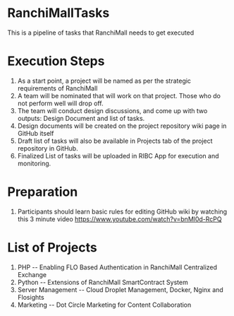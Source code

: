 # RanchiMallTasks
This is a pipeline of tasks that RanchiMall needs to get executed

# Execution Steps 
1. As a start point, a project will be named as per the strategic requirements of RanchiMall  
2. A team will be nominated that will work on that project. Those who do not perform well will drop off.
3. The team will conduct design discussions, and come up with two outputs: Design Document and list of tasks.
4. Design documents will be created on the project repository wiki page in GitHub itself
5. Draft list of tasks will also be available in Projects tab of the project repository in GitHub.
6. Finalized List of tasks will be uploaded in RIBC App for execution and monitoring.

# Preparation
1. Participants should learn basic rules for editing GitHub wiki by watching this 3 minute video https://www.youtube.com/watch?v=bnMl0d-RcPQ

# List of Projects
1. PHP -- Enabling FLO Based Authentication in RanchiMall Centralized Exchange
2. Python -- Extensions of RanchiMall SmartContract System
3. Server Management -- Cloud Droplet Management, Docker, Nginx and Flosights
4. Marketing  -- Dot Circle Marketing for Content Collaboration
